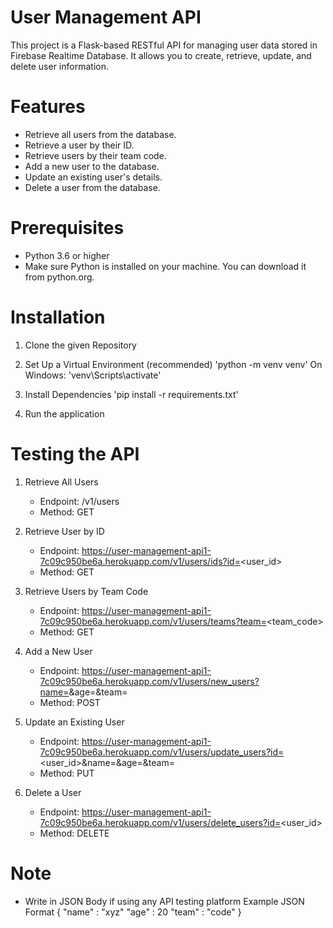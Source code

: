 # User Management API

This project is a Flask-based RESTful API for managing user data stored in Firebase Realtime Database. It allows you to create, retrieve, update, and delete user information.

# Features
- Retrieve all users from the database.
- Retrieve a user by their ID.
- Retrieve users by their team code.
- Add a new user to the database.
- Update an existing user's details.
- Delete a user from the database.

# Prerequisites
- Python 3.6 or higher
- Make sure Python is installed on your machine. You can download it from python.org.

# Installation
1. Clone the given Repository

2. Set Up a Virtual Environment (recommended)
'python -m venv venv'
On Windows: 'venv\Scripts\activate'

3. Install Dependencies
'pip install -r requirements.txt'

4. Run the application

# Testing the API

1. Retrieve All Users
    - Endpoint: /v1/users
    - Method: GET

2. Retrieve User by ID
    - Endpoint: https://user-management-api1-7c09c950be6a.herokuapp.com/v1/users/ids?id=<user_id>
    - Method: GET

3. Retrieve Users by Team Code
    - Endpoint: https://user-management-api1-7c09c950be6a.herokuapp.com/v1/users/teams?team=<team_code>
    - Method: GET

4. Add a New User
    - Endpoint: https://user-management-api1-7c09c950be6a.herokuapp.com/v1/users/new_users?name=<name>&age=<age>&team=<team>
    - Method: POST

5. Update an Existing User
    - Endpoint: https://user-management-api1-7c09c950be6a.herokuapp.com/v1/users/update_users?id=<user_id>&name=<name>&age=<age>&team=<team>
    - Method: PUT

6. Delete a User
    - Endpoint: https://user-management-api1-7c09c950be6a.herokuapp.com/v1/users/delete_users?id=<user_id>
    - Method: DELETE

# Note
- Write in JSON Body if using any API testing platform
Example JSON Format
{
    "name" : "xyz"
    "age" : 20
    "team" : "code"
}